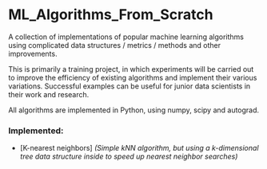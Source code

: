 # ML_Algorithms_From_Scratch
A collection of implementations of popular machine learning algorithms using complicated data structures / metrics / methods and other improvements.

This is primarily a training project, in which experiments will be carried out to improve the efficiency of existing algorithms and implement their various variations. Successful examples can be useful for junior data scientists in their work and research.

All algorithms are implemented in Python, using numpy, scipy and autograd.  

### Implemented:
* [K-nearest neighbors] *(Simple kNN algorithm, but using a k-dimensional tree data structure inside to speed up nearest neighbor searches)*
